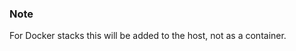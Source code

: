 <!-- usedin: [ _legacy_docker/AddOns/filebeat.md, _maestro/AddOns/filebeat.md, _node/addons/filebeat.md, _rails/AddOns/filebeat.md] -->


### Note

For Docker stacks this will be added to the host, not as a container.



